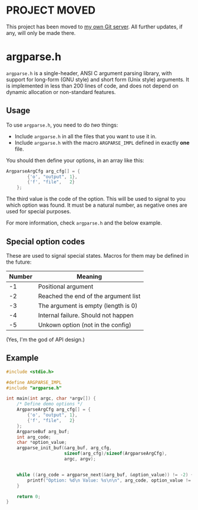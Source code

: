 # PROJECT MOVED
This project has been moved to [my own Git server][1]. All further updates, if any, will only be made there.

[1]: https://git.almaember.com/utils/argparse.git/

# argparse.h
`argparse.h` is a single-header, ANSI C argument parsing library,
with support for long-form (GNU style) and short form (Unix style)
arguments. It is implemented in less than 200 lines of code, and does
not depend on dynamic allocation or non-standard features.

## Usage
To use `argparse.h`, you need to do *two* things:

* Include `argparse.h` in all the files that you want to use it in.
* Include `argparse.h` with the macro `ARGPARSE_IMPL` defined
in exactly **one** file.

You should then define your options, in an array like this:

```c
ArgparseArgCfg arg_cfg[] = {
		{'o', "output", 1},
		{'f', "file",   2}
	};
```

The third value is the code of the option. This will be used to signal
to you which option was found. It must be a natural number, as negative ones
are used for special purposes.

For more information, check `argparse.h` and the below example.

## Special option codes
These are used to signal special states. Macros for them may be defined in the future:

| **Number** | **Meaning**                          |
|------------|--------------------------------------|
| -1         | Positional argument                  |
| -2         | Reached the end of the argument list |
| -3         | The argument is empty (length is 0)  |
| -4         | Internal failure. Should not happen  |
| -5         | Unkown option (not in the config)    |

(Yes, I'm the god of API design.)

## Example
```c
#include <stdio.h>

#define ARGPARSE_IMPL
#include "argparse.h"

int main(int argc, char *argv[]) {
	/* Define demo options */
	ArgparseArgCfg arg_cfg[] = {
		{'o', "output", 1},
		{'f', "file",   2}
	};
	ArgparseBuf arg_buf;
	int arg_code;
	char *option_value;
	argparse_init_buf(&arg_buf, arg_cfg,
	                  sizeof(arg_cfg)/sizeof(ArgparseArgCfg),
	                  argc, argv);


	while ((arg_code = argparse_next(&arg_buf, &option_value)) != -2) {
		printf("Option: %d\n Value: %s\n\n", arg_code, option_value != NULL ? option_value : "<none>");
	}

	return 0;
}
```

